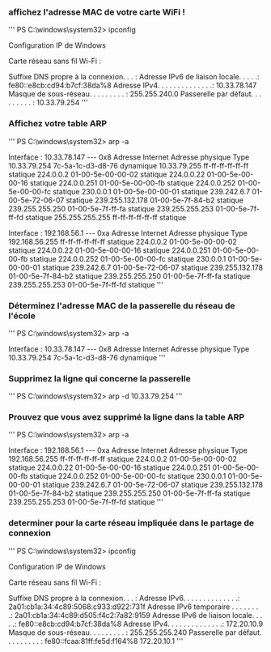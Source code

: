 ### affichez l'adresse MAC de votre carte WiFi !
'''
PS C:\windows\system32> ipconfig

Configuration IP de Windows

Carte réseau sans fil Wi-Fi :

   Suffixe DNS propre à la connexion. . . :
   Adresse IPv6 de liaison locale. . . . .: fe80::e8cb:cd94:b7cf:38da%8
   Adresse IPv4. . . . . . . . . . . . . .: 10.33.78.147
   Masque de sous-réseau. . . . . . . . . : 255.255.240.0
   Passerelle par défaut. . . . . . . . . : 10.33.79.254
'''

### Affichez votre table ARP
'''
PS C:\windows\system32> arp -a

Interface : 10.33.78.147 --- 0x8
  Adresse Internet      Adresse physique      Type
  10.33.79.254          7c-5a-1c-d3-d8-76     dynamique
  10.33.79.255          ff-ff-ff-ff-ff-ff     statique
  224.0.0.2             01-00-5e-00-00-02     statique
  224.0.0.22            01-00-5e-00-00-16     statique
  224.0.0.251           01-00-5e-00-00-fb     statique
  224.0.0.252           01-00-5e-00-00-fc     statique
  230.0.0.1             01-00-5e-00-00-01     statique
  239.242.6.7           01-00-5e-72-06-07     statique
  239.255.132.178       01-00-5e-7f-84-b2     statique
  239.255.255.250       01-00-5e-7f-ff-fa     statique
  239.255.255.253       01-00-5e-7f-ff-fd     statique
  255.255.255.255       ff-ff-ff-ff-ff-ff     statique

Interface : 192.168.56.1 --- 0xa
  Adresse Internet      Adresse physique      Type
  192.168.56.255        ff-ff-ff-ff-ff-ff     statique
  224.0.0.2             01-00-5e-00-00-02     statique
  224.0.0.22            01-00-5e-00-00-16     statique
  224.0.0.251           01-00-5e-00-00-fb     statique
  224.0.0.252           01-00-5e-00-00-fc     statique
  230.0.0.1             01-00-5e-00-00-01     statique
  239.242.6.7           01-00-5e-72-06-07     statique
  239.255.132.178       01-00-5e-7f-84-b2     statique
  239.255.255.250       01-00-5e-7f-ff-fa     statique
  239.255.255.253       01-00-5e-7f-ff-fd     statique
'''

### Déterminez l'adresse MAC de la passerelle du réseau de l'école
'''
PS C:\windows\system32> arp -a

Interface : 10.33.78.147 --- 0x8
  Adresse Internet      Adresse physique      Type
  10.33.79.254          7c-5a-1c-d3-d8-76     dynamique
'''

### Supprimez la ligne qui concerne la passerelle
'''
PS C:\windows\system32> arp -d 10.33.79.254
'''

### Prouvez que vous avez supprimé la ligne dans la table ARP
'''
PS C:\windows\system32> arp -a

Interface : 192.168.56.1 --- 0xa
  Adresse Internet      Adresse physique      Type
  192.168.56.255        ff-ff-ff-ff-ff-ff     statique
  224.0.0.2             01-00-5e-00-00-02     statique
  224.0.0.22            01-00-5e-00-00-16     statique
  224.0.0.251           01-00-5e-00-00-fb     statique
  224.0.0.252           01-00-5e-00-00-fc     statique
  230.0.0.1             01-00-5e-00-00-01     statique
  239.242.6.7           01-00-5e-72-06-07     statique
  239.255.132.178       01-00-5e-7f-84-b2     statique
  239.255.255.250       01-00-5e-7f-ff-fa     statique
  239.255.255.253       01-00-5e-7f-ff-fd     statique
'''

### determiner pour la carte réseau impliquée dans le partage de connexion
'''
PS C:\windows\system32> ipconfig

Configuration IP de Windows

Carte réseau sans fil Wi-Fi :

   Suffixe DNS propre à la connexion. . . :
   Adresse IPv6. . . . . . . . . . . . . .: 2a01:cb1a:34:4c89:5068:c933:d922:731f
   Adresse IPv6 temporaire . . . . . . . .: 2a01:cb1a:34:4c89:d505:f4c2:7a82:9159
   Adresse IPv6 de liaison locale. . . . .: fe80::e8cb:cd94:b7cf:38da%8
   Adresse IPv4. . . . . . . . . . . . . .: 172.20.10.9
   Masque de sous-réseau. . . . . . . . . : 255.255.255.240
   Passerelle par défaut. . . . . . . . . : fe80::fcaa:81ff:fe5d:f164%8
                                       172.20.10.1
'''

### 